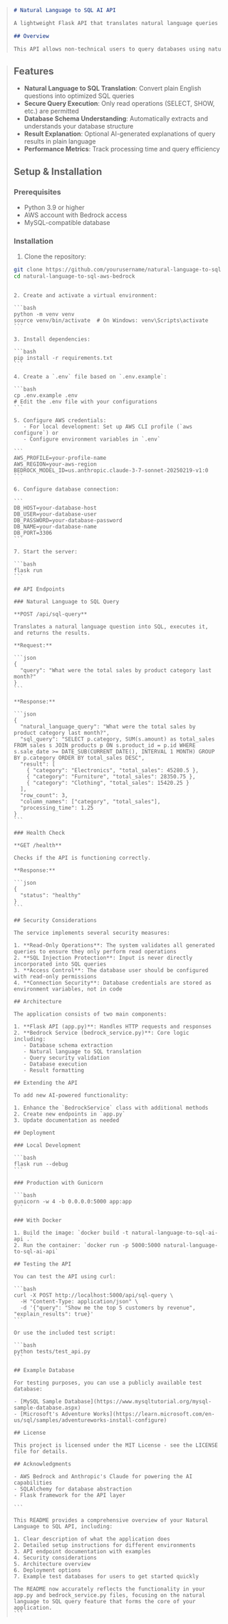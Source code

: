 > ```markdown
> # Natural Language to SQL AI API
>
> A lightweight Flask API that translates natural language queries into SQL, executes them securely against your database, and returns the results. Powered by AWS Bedrock and Claude AI.
>
> ## Overview
>
> This API allows non-technical users to query databases using natural language, democratizing access to data insights without requiring SQL knowledge. The service ensures security by allowing only read operations while providing rich context and explanations.
> ```

> ## Features
>
> - **Natural Language to SQL Translation**: Convert plain English questions into optimized SQL queries
> - **Secure Query Execution**: Only read operations (SELECT, SHOW, etc.) are permitted
> - **Database Schema Understanding**: Automatically extracts and understands your database structure
> - **Result Explanation**: Optional AI-generated explanations of query results in plain language
> - **Performance Metrics**: Track processing time and query efficiency
>
> ## Setup & Installation
>
> ### Prerequisites
>
> - Python 3.9 or higher
> - AWS account with Bedrock access
> - MySQL-compatible database
>
> ### Installation
>
> 1. Clone the repository:
>
> ```bash
> git clone https://github.com/yourusername/natural-language-to-sql-aws-bedrock.git
> cd natural-language-to-sql-aws-bedrock
> ```
>
> ````
>
> 2. Create and activate a virtual environment:
>
> ```bash
> python -m venv venv
> source venv/bin/activate  # On Windows: venv\Scripts\activate
> ```
>
> 3. Install dependencies:
>
> ```bash
> pip install -r requirements.txt
> ```
>
> 4. Create a `.env` file based on `.env.example`:
>
> ```bash
> cp .env.example .env
> # Edit the .env file with your configurations
> ```
>
> 5. Configure AWS credentials:
>    - For local development: Set up AWS CLI profile (`aws configure`) or
>    - Configure environment variables in `.env`
>
> ```
> AWS_PROFILE=your-profile-name
> AWS_REGION=your-aws-region
> BEDROCK_MODEL_ID=us.anthropic.claude-3-7-sonnet-20250219-v1:0
> ```
>
> 6. Configure database connection:
>
> ```
> DB_HOST=your-database-host
> DB_USER=your-database-user
> DB_PASSWORD=your-database-password
> DB_NAME=your-database-name
> DB_PORT=3306
> ```
>
> 7. Start the server:
>
> ```bash
> flask run
> ```
>
> ## API Endpoints
>
> ### Natural Language to SQL Query
>
> **POST /api/sql-query**
>
> Translates a natural language question into SQL, executes it, and returns the results.
>
> **Request:**
>
> ```json
> {
>   "query": "What were the total sales by product category last month?"
> }
> ```
>
> **Response:**
>
> ```json
> {
>   "natural_language_query": "What were the total sales by product category last month?",
>   "sql_query": "SELECT p.category, SUM(s.amount) as total_sales FROM sales s JOIN products p ON s.product_id = p.id WHERE s.sale_date >= DATE_SUB(CURRENT_DATE(), INTERVAL 1 MONTH) GROUP BY p.category ORDER BY total_sales DESC",
>   "result": [
>     { "category": "Electronics", "total_sales": 45280.5 },
>     { "category": "Furniture", "total_sales": 28350.75 },
>     { "category": "Clothing", "total_sales": 15420.25 }
>   ],
>   "row_count": 3,
>   "column_names": ["category", "total_sales"],
>   "processing_time": 1.25
> }
> ```
>
> ### Health Check
>
> **GET /health**
>
> Checks if the API is functioning correctly.
>
> **Response:**
>
> ```json
> {
>   "status": "healthy"
> }
> ```
>
> ## Security Considerations
>
> The service implements several security measures:
>
> 1. **Read-Only Operations**: The system validates all generated queries to ensure they only perform read operations
> 2. **SQL Injection Protection**: Input is never directly incorporated into SQL queries
> 3. **Access Control**: The database user should be configured with read-only permissions
> 4. **Connection Security**: Database credentials are stored as environment variables, not in code
>
> ## Architecture
>
> The application consists of two main components:
>
> 1. **Flask API (app.py)**: Handles HTTP requests and responses
> 2. **Bedrock Service (bedrock_service.py)**: Core logic including:
>    - Database schema extraction
>    - Natural language to SQL translation
>    - Query security validation
>    - Database execution
>    - Result formatting
>
> ## Extending the API
>
> To add new AI-powered functionality:
>
> 1. Enhance the `BedrockService` class with additional methods
> 2. Create new endpoints in `app.py`
> 3. Update documentation as needed
>
> ## Deployment
>
> ### Local Development
>
> ```bash
> flask run --debug
> ```
>
> ### Production with Gunicorn
>
> ```bash
> gunicorn -w 4 -b 0.0.0.0:5000 app:app
> ```
>
> ### With Docker
>
> 1. Build the image: `docker build -t natural-language-to-sql-ai-api .`
> 2. Run the container: `docker run -p 5000:5000 natural-language-to-sql-ai-api`
>
> ## Testing the API
>
> You can test the API using curl:
>
> ```bash
> curl -X POST http://localhost:5000/api/sql-query \
>   -H "Content-Type: application/json" \
>   -d '{"query": "Show me the top 5 customers by revenue", "explain_results": true}'
> ```
>
> Or use the included test script:
>
> ```bash
> python tests/test_api.py
> ```
>
> ## Example Database
>
> For testing purposes, you can use a publicly available test database:
>
> - [MySQL Sample Database](https://www.mysqltutorial.org/mysql-sample-database.aspx)
> - [Microsoft's Adventure Works](https://learn.microsoft.com/en-us/sql/samples/adventureworks-install-configure)
>
> ## License
>
> This project is licensed under the MIT License - see the LICENSE file for details.
>
> ## Acknowledgments
>
> - AWS Bedrock and Anthropic's Claude for powering the AI capabilities
> - SQLAlchemy for database abstraction
> - Flask framework for the API layer
>
> ```
>
> This README provides a comprehensive overview of your Natural Language to SQL API, including:
>
> 1. Clear description of what the application does
> 2. Detailed setup instructions for different environments
> 3. API endpoint documentation with examples
> 4. Security considerations
> 5. Architecture overview
> 6. Deployment options
> 7. Example test databases for users to get started quickly
>
> The README now accurately reflects the functionality in your app.py and bedrock_service.py files, focusing on the natural language to SQL query feature that forms the core of your application.
> ```
> ````
